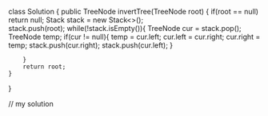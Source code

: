 class Solution {
    public TreeNode invertTree(TreeNode root) {
        if(root == null) return null;
        Stack<TreeNode> stack = new Stack<>();  
        stack.push(root);
        while(!stack.isEmpty()){
            TreeNode cur = stack.pop();
            TreeNode temp;
            if(cur != null){
                temp = cur.left;
                cur.left = cur.right;
                cur.right = temp;
                stack.push(cur.right);
                stack.push(cur.left);
            }

        }
        return root;
    }
}

// my solution